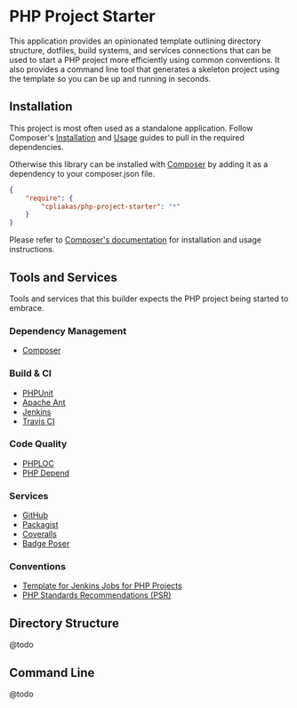 # PHP Project Starter

This application provides an opinionated template outlining directory structure,
dotfiles, build systems, and services connections that can be used to start a
PHP project more efficiently using common conventions. It also provides a
command line tool that generates a skeleton project using the template so you
can be up and running in seconds.

## Installation

This project is most often used as a standalone application. Follow Composer's
[Installation](https://github.com/composer/composer/blob/master/doc/00-intro.md#installation---nix)
and [Usage](https://github.com/composer/composer/blob/master/doc/00-intro.md#using-composer)
guides to pull in the required dependencies.

Otherwise this library can be installed with [Composer](http://getcomposer.org/)
by adding it as a dependency to your composer.json file.

```json
{
    "require": {
        "cpliakas/php-project-starter": "*"
    }
}
```

Please refer to [Composer's documentation](https://github.com/composer/composer/blob/master/doc/00-intro.md#introduction)
for installation and usage instructions.

## Tools and Services

Tools and services that this builder expects the PHP project being started to
embrace.

### Dependency Management

* [Composer](http://getcomposer.org/)

### Build & CI

* [PHPUnit](https://github.com/sebastianbergmann/phpunit/)
* [Apache Ant](http://ant.apache.org/)
* [Jenkins](http://jenkins-ci.org/)
* [Travis CI](https://travis-ci.org/)

### Code Quality

* [PHPLOC](https://github.com/sebastianbergmann/phploc)
* [PHP Depend](http://pdepend.org/)

### Services

* [GitHub](https://github.com/)
* [Packagist](https://packagist.org/)
* [Coveralls](https://coveralls.io/)
* [Badge Poser](https://poser.pugx.org/)

### Conventions

* [Template for Jenkins Jobs for PHP Projects](http://jenkins-php.org/)
* [PHP Standards Recommendations (PSR)](http://www.php-fig.org/)

## Directory Structure

@todo

## Command Line

@todo
